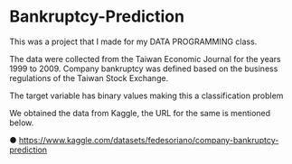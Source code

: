 # Bankruptcy-Prediction

This was a project that I made for my DATA PROGRAMMING class.

The data were collected from the Taiwan Economic Journal for the years 1999 to 2009. Company bankruptcy was defined based on the business regulations of the Taiwan Stock Exchange. 

The target variable has binary values making this a classification problem

We obtained the data from Kaggle, the URL for the same is mentioned below.

●	https://www.kaggle.com/datasets/fedesoriano/company-bankruptcy-prediction






